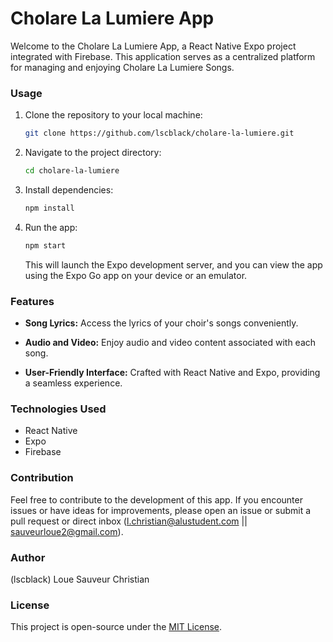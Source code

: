 # Cholare La Lumiere App

Welcome to the Cholare La Lumiere App, a React Native Expo project integrated with Firebase. This application serves as a centralized platform for managing and enjoying  Cholare La Lumiere Songs.

### Usage

1. Clone the repository to your local machine:

   ```bash
   git clone https://github.com/lscblack/cholare-la-lumiere.git
   ```



2. Navigate to the project directory:

   ```bash
   cd cholare-la-lumiere
   ```

3. Install dependencies:

   ```bash
   npm install
   ```

4. Run the app:

   ```bash
   npm start
   ```

   This will launch the Expo development server, and you can view the app using the Expo Go app on your device or an emulator.

### Features

- **Song Lyrics:** Access the lyrics of your choir's songs conveniently.

- **Audio and Video:** Enjoy audio and video content associated with each song.

- **User-Friendly Interface:** Crafted with React Native and Expo, providing a seamless experience.

### Technologies Used

- React Native
- Expo
- Firebase

### Contribution

Feel free to contribute to the development of this app. If you encounter issues or have ideas for improvements, please open an issue or submit a pull request or direct inbox (l.christian@alustudent.com || sauveurloue2@gmail.com).

### Author

(lscblack) Loue Sauveur Christian

### License

This project is open-source under the [MIT License](LICENSE).

